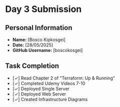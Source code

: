 # Day 3 Submission

## Personal Information
- **Name:** [Bosco Kipkosgei]
- **Date:** [28/05/2025]
- **GitHub Username:** [boscokosgei]

## Task Completion
- [✓] Read Chapter 2 of "Terraform: Up & Running"
- [✓] Completed Udemy Videos 7-10
- [✓] Deployed Single Server
- [✓] Deployed Web Server
- [✓] Created Infrastructure Diagrams
